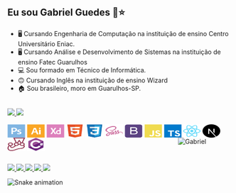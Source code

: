 ## Eu sou Gabriel Guedes 👋⭐


- 🖥️ Cursando Engenharia de Computação na instituição de ensino Centro Universitário Eniac.
- 🖥️ Cursando Análise e Desenvolvimento de Sistemas na instituição de ensino Fatec Guarulhos
- 💻 Sou formado em Técnico de Informática.
- 🙃 Cursando Inglês na instituição de ensino Wizard
- 🏠 Sou brasileiro, moro em Guarulhos-SP.
<br>

<div>
  <a href="https://github.com/GabrielGuedess">
  <img height="180em" src="https://github-readme-stats.vercel.app/api?username=GabrielGuedess&show_icons=true&theme=dark&include_all_commits=true&count_private=true" />
  <img height="180em" src="https://github-readme-stats.vercel.app/api/top-langs/?username=GabrielGuedess&layout=compact&langs_count=7&theme=dark" />
  </a>
</div>
  
<div style="display: inline_block"><br>
  <img align="center" alt="Gabriel-Ph" height="30" width="40" src="https://raw.githubusercontent.com/devicons/devicon/master/icons/photoshop/photoshop-plain.svg">
  <img align="center" alt="Gabriel-Ai" height="30" width="40" src="https://raw.githubusercontent.com/devicons/devicon/master/icons/illustrator/illustrator-plain.svg">
  <img align="center" alt="Gabriel-Ai" height="30" width="40" src="https://raw.githubusercontent.com/devicons/devicon/master/icons/xd/xd-plain.svg">
  <img align="center" alt="Gabriel-HTML" height="30" width="40" src="https://raw.githubusercontent.com/devicons/devicon/master/icons/html5/html5-original.svg">
  <img align="center" alt="Gabriel-CSS" height="30" width="40" src="https://raw.githubusercontent.com/devicons/devicon/master/icons/css3/css3-original.svg">
  <img align="center" alt="Gabriel-Sass" height="30" width="40" src="https://raw.githubusercontent.com/devicons/devicon/master/icons/sass/sass-original.svg">
  <img align="center" alt="Gabriel-Bootstrap" height="30" width="40" src="https://raw.githubusercontent.com/devicons/devicon/master/icons/bootstrap/bootstrap-plain.svg">
  <img align="center" alt="Gabriel-Js" height="30" width="40" src="https://raw.githubusercontent.com/devicons/devicon/master/icons/javascript/javascript-plain.svg">
  <img align="center" alt="Gabriel-Ts" height="30" width="40" src="https://raw.githubusercontent.com/devicons/devicon/master/icons/typescript/typescript-plain.svg">
  <img align="center" alt="Gabriel-React" height="30" width="40" src="https://raw.githubusercontent.com/devicons/devicon/master/icons/react/react-original.svg">
  <img align="center" alt="Gabriel-Nextjs" height="30" width="40" src="https://raw.githubusercontent.com/devicons/devicon/master/icons/nextjs/nextjs-original.svg">
  <img align="center" alt="Gabriel-Jest" height="30" width="40" src="https://raw.githubusercontent.com/devicons/devicon/master/icons/jest/jest-plain.svg">
  <img align="center" alt="Gabriel-Csharp" height="30" width="40" src="https://raw.githubusercontent.com/devicons/devicon/master/icons/csharp/csharp-original.svg">
  <img align="right"  alt="Gabriel" height="120" width="120" src="">
</div>
  
##

<div> 
 <a href = "mailto:gabrielrguedess@gmail.com" target="_blank">
  <img src="https://img.shields.io/badge/-Gmail-%23333?style=for-the-badge&logo=gmail&logoColor=white">
 </a>
 <a href="https://www.facebook.com/gabriel.guedes.7921" target="_blank">
  <img src="https://img.shields.io/badge/Facebook-1877F2?style=for-the-badge&logo=facebook&logoColor=white">
 </a>
 <a href="https://www.instagram.com/gabriel_rguedes" target="_blank">
  <img src="https://img.shields.io/badge/-Instagram-%23E4405F?style=for-the-badge&logo=instagram&logoColor=white">
 </a>
 <a href="https://twitter.com/Gabriel33571363" target="_blank">
  <img src="https://img.shields.io/badge/Twitter-1DA1F2?style=for-the-badge&logo=twitter&logoColor=white">
 </a>
 <a href="https://www.linkedin.com/in/gabriel-guedes-847424204" target="_blank">
  <img src="https://img.shields.io/badge/-LinkedIn-%230077B5?style=for-the-badge&logo=linkedin&logoColor=white">
 </a> 
 
  ![Snake animation](https://github.com/GabrielGuedess/GabrielGuedess/blob/output/github-contribution-grid-snake.svg)
 
</div>
  
